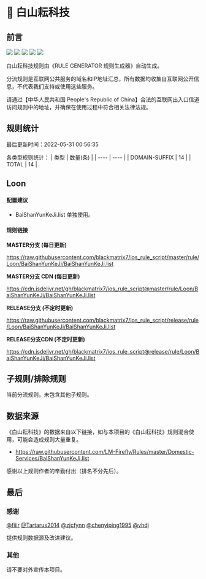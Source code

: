 # 🧸 白山耘科技

## 前言

![](https://shields.io/badge/-移除重复规则-ff69b4) ![](https://shields.io/badge/-DOMAIN与DOMAIN--SUFFIX合并-green) ![](https://shields.io/badge/-DOMAIN--SUFFIX间合并-critical) ![](https://shields.io/badge/-DOMAIN--SUFFIX与DOMAIN--KEYWORD合并-blue) ![](https://shields.io/badge/-IP--CIDR(6)合并-blueviolet) 

白山耘科技规则由《RULE GENERATOR 规则生成器》自动生成。

分流规则是互联网公共服务的域名和IP地址汇总，所有数据均收集自互联网公开信息，不代表我们支持或使用这些服务。

请通过【中华人民共和国 People's Republic of China】合法的互联网出入口信道访问规则中的地址，并确保在使用过程中符合相关法律法规。

## 规则统计

最后更新时间：2022-05-31 00:56:35

各类型规则统计：
| 类型 | 数量(条)  | 
| ---- | ----  |
| DOMAIN-SUFFIX | 14  | 
| TOTAL | 14  | 


## Loon 

#### 配置建议
- BaiShanYunKeJi.list 单独使用。

#### 规则链接
**MASTER分支 (每日更新)**

https://raw.githubusercontent.com/blackmatrix7/ios_rule_script/master/rule/Loon/BaiShanYunKeJi/BaiShanYunKeJi.list

**MASTER分支 CDN (每日更新)**

https://cdn.jsdelivr.net/gh/blackmatrix7/ios_rule_script@master/rule/Loon/BaiShanYunKeJi/BaiShanYunKeJi.list

**RELEASE分支 (不定时更新)**

https://raw.githubusercontent.com/blackmatrix7/ios_rule_script/release/rule/Loon/BaiShanYunKeJi/BaiShanYunKeJi.list

**RELEASE分支CDN (不定时更新)**

https://cdn.jsdelivr.net/gh/blackmatrix7/ios_rule_script@release/rule/Loon/BaiShanYunKeJi/BaiShanYunKeJi.list

## 子规则/排除规则


当前分流规则，未包含其他子规则。

## 数据来源

《白山耘科技》的数据来自以下链接，如与本项目的《白山耘科技》规则混合使用，可能会造成规则大量重复。

- https://raw.githubusercontent.com/LM-Firefly/Rules/master/Domestic-Services/BaiShanYunKeJi.list


感谢以上规则作者的辛勤付出（排名不分先后）。

## 最后

### 感谢

[@fiiir](https://github.com/fiiir) [@Tartarus2014](https://github.com/Tartarus2014) [@zjcfynn](https://github.com/zjcfynn) [@chenyiping1995](https://github.com/chenyiping1995) [@vhdj](https://github.com/vhdj)

提供规则数据源及改进建议。

### 其他

请不要对外宣传本项目。